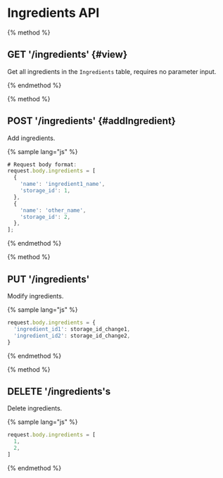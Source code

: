 # Ingredients API

{% method %}
## GET '/ingredients' {#view}

Get all ingredients in the `Ingredients` table, requires no parameter input.

{% endmethod %}

{% method %}
## POST '/ingredients' {#addIngredient}

Add ingredients.

{% sample lang="js" %}
```js
# Request body format:
request.body.ingredients = [
  {
    'name': 'ingredient1_name',
    'storage_id': 1,
  },
  {
    'name': 'other_name',
    'storage_id': 2,
  },
];
```

{% endmethod %}

{% method %}
## PUT '/ingredients'

Modify ingredients.

{% sample lang="js" %}
```js
request.body.ingredients = {
  'ingredient_id1': storage_id_change1,
  'ingredient_id2': storage_id_change2,
}
```
{% endmethod %}

{% method %}
## DELETE '/ingredients's

Delete ingredients.

{% sample lang="js" %}
```js
request.body.ingredients = [
  1,
  2,
]
```
{% endmethod %}